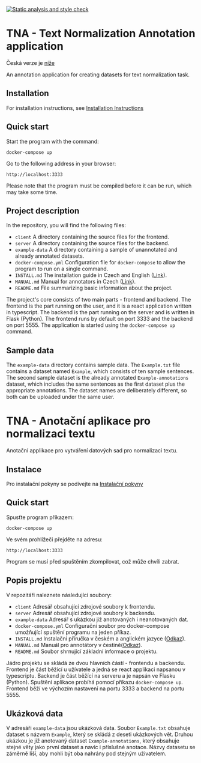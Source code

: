 [![Static analysis and style check](https://github.com/RuzickaJakub/text-normalization-annotation-application/actions/workflows/pylint.yml/badge.svg)](https://github.com/RuzickaJakub/text-normalization-annotation-application/actions/workflows/pylint.yml)

# TNA - Text Normalization Annotation application

Česká verze je [níže](#tna---anotační-aplikace-pro-normalizaci-textu)

An annotation application for creating datasets for text normalization task.

## Installation

For installation instructions, see [Installation Instructions](./INSTALL.md)

## Quick start

Start the program with the command:

```
docker-compose up
```

Go to the following address in your browser:

```
http://localhost:3333
```

Please note that the program must be compiled before it can be run, which may take some time.

## Project description

In the repository, you will find the following files:

- `client` 
    A directory containing the source files for the frontend.
- `server`
    A directory containing the source files for the backend.
- `example-data`
    A directory containing a sample of unannotated and already annotated datasets.
- `docker-compose.yml`
    Configuration file for `docker-compose` to allow the program to run on a single command.
- `INSTALL.md`
    The installation guide in Czech and English ([Link](./INSTALL.md)).
- `MANUAL.md`
    Manual for annotators in Czech ([Link](./MANUAL.md)).
- `README.md`
    File summarizing basic information about the project.
    
The project's core consists of two main parts - frontend and backend. The frontend is the part running on the user, and it is a react application written in typescript. The backend is the part running on the server and is written in Flask (Python). The frontend runs by default on port 3333 and the backend on port 5555. The application is started using the `docker-compose up` command.

## Sample data

The `example-data` directory contains sample data. The `Example.txt` file contains a dataset named `Example`, which consists of ten sample sentences. The second sample dataset is the already annotated `Example-annotations` dataset, which includes the same sentences as the first dataset plus the appropriate annotations. The dataset names are deliberately different, so both can be uploaded under the same user.

# TNA - Anotační aplikace pro normalizaci textu

Anotační applikace pro vytváření datových sad pro normalizaci textu.

## Instalace

Pro instalační pokyny se podívejte na [Instalační pokyny](./INSTALL.md)

## Quick start

Spusťte program příkazem:

```
docker-compose up
```

Ve svém prohlížeči přejděte na adresu:

```
http://localhost:3333
```

Program se musí před spuštěním zkompilovat, což může chvíli zabrat.

## Popis projektu

V repozitáři naleznete následující soubory:

- `client` 
    Adresář obsahující zdrojové soubory k frontendu.
- `server`
    Adresář obsahující zdrojové soubory k backendu.
- `example-data`
    Adresář s ukázkou již anotovaných i neanotovaných dat.
- `docker-compose.yml`
    Configurační soubor pro docker-compose umožňující spuštění programu na jeden příkaz.
- `INSTALL.md`
    Instalační příručka v českém a anglickém jazyce ([Odkaz](./INSTALL.md)). 
- `MANUAL.md`
    Manuál pro annotátory v čestině([Odkaz](./MANUAL.md)).
- `README.md`
    Soubor shrnující základní informace o projektu.
    
Jádro projektu se skládá ze dvou hlavních částí - frontendu a backendu. Frontend je část běžící u užívatele a jedná se react applikaci napsanou v typescriptu. Backend je část běžící na serveru a je napsán ve Flasku (Python). Spuštění aplikace probíhá pomocí příkazu `docker-compose up`. Frontend běží ve výchozím nastavení na portu 3333 a backend na portu 5555.

## Ukázková data

V adresáři `example-data` jsou ukázková data. Soubor `Example.txt` obsahuje dataset s názvem `Example`, který se skládá z deseti ukázkových vět. Druhou ukázkou je již anotovaný dataset `Example-annotations`, který obsahuje stejné věty jako první dataset a navíc i příslušné anotace. Názvy datasetu se záměrně liší, aby mohli být oba nahrány pod stejným uživatelem.
